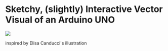 # Sketchy, (slightly) Interactive Vector Visual of an Arduino UNO

![](https://raw.githubusercontent.com/jango-fx/visuals-vectorsketch-ArduinoUNO/main/arduino-uno.svg)

inspired by Elisa Canducci's illustration

